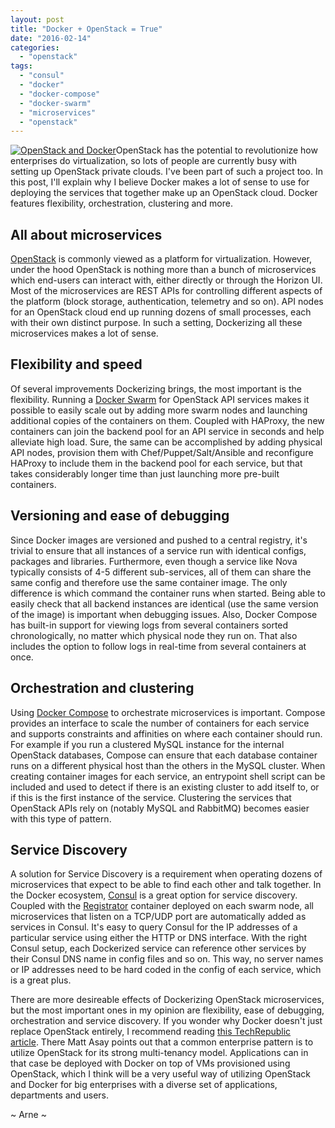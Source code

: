 ```yaml
---
layout: post
title: "Docker + OpenStack = True"
date: "2016-02-14"
categories: 
  - "openstack"
tags: 
  - "consul"
  - "docker"
  - "docker-compose"
  - "docker-swarm"
  - "microservices"
  - "openstack"
---
```


[![OpenStack and Docker](https://arnesund.files.wordpress.com/2016/02/openstack-and-docker.png?w=660)](https://arnesund.files.wordpress.com/2016/02/openstack-and-docker.png)OpenStack has the potential to revolutionize how enterprises do virtualization, so lots of people are currently busy with setting up OpenStack private clouds. I've been part of such a project too. In this post, I'll explain why I believe Docker makes a lot of sense to use for deploying the services that together make up an OpenStack cloud. Docker features flexibility, orchestration, clustering and more.

## All about microservices

[OpenStack](http://www.openstack.org/) is commonly viewed as a platform for virtualization. However, under the hood OpenStack is nothing more than a bunch of microservices which end-users can interact with, either directly or through the Horizon UI. Most of the microservices are REST APIs for controlling different aspects of the platform (block storage, authentication, telemetry and so on). API nodes for an OpenStack cloud end up running dozens of small processes, each with their own distinct purpose. In such a setting, Dockerizing all these microservices makes a lot of sense.

## Flexibility and speed

Of several improvements Dockerizing brings, the most important is the flexibility. Running a [Docker Swarm](https://www.docker.com/products/docker-swarm) for OpenStack API services makes it possible to easily scale out by adding more swarm nodes and launching additional copies of the containers on them. Coupled with HAProxy, the new containers can join the backend pool for an API service in seconds and help alleviate high load. Sure, the same can be accomplished by adding physical API nodes, provision them with Chef/Puppet/Salt/Ansible and reconfigure HAProxy to include them in the backend pool for each service, but that takes considerably longer time than just launching more pre-built containers.

## Versioning and ease of debugging

Since Docker images are versioned and pushed to a central registry, it's trivial to ensure that all instances of a service run with identical configs, packages and libraries. Furthermore, even though a service like Nova typically consists of 4-5 different sub-services, all of them can share the same config and therefore use the same container image. The only difference is which command the container runs when started. Being able to easily check that all backend instances are identical (use the same version of the image) is important when debugging issues. Also, Docker Compose has built-in support for viewing logs from several containers sorted chronologically, no matter which physical node they run on. That also includes the option to follow logs in real-time from several containers at once.

## Orchestration and clustering

Using [Docker Compose](https://www.docker.com/products/docker-compose) to orchestrate microservices is important. Compose provides an interface to scale the number of containers for each service and supports constraints and affinities on where each container should run. For example if you run a clustered MySQL instance for the internal OpenStack databases, Compose can ensure that each database container runs on a different physical host than the others in the MySQL cluster. When creating container images for each service, an entrypoint shell script can be included and used to detect if there is an existing cluster to add itself to, or if this is the first instance of the service. Clustering the services that OpenStack APIs rely on (notably MySQL and RabbitMQ) becomes easier with this type of pattern.

## Service Discovery

A solution for Service Discovery is a requirement when operating dozens of microservices that expect to be able to find each other and talk together. In the Docker ecosystem, [Consul](https://www.consul.io/) is a great option for service discovery. Coupled with the [Registrator](https://github.com/gliderlabs/registrator) container deployed on each swarm node, all microservices that listen on a TCP/UDP port are automatically added as services in Consul. It's easy to query Consul for the IP addresses of a particular service using either the HTTP or DNS interface. With the right Consul setup, each Dockerized service can reference other services by their Consul DNS name in config files and so on. This way, no server names or IP addresses need to be hard coded in the config of each service, which is a great plus.

There are more desireable effects of Dockerizing OpenStack microservices, but the most important ones in my opinion are flexibility, ease of debugging, orchestration and service discovery. If you wonder why Docker doesn't just replace OpenStack entirely, I recommend reading [this TechRepublic article](http://www.techrepublic.com/article/openstack-is-overkill-for-docker/). There Matt Asay points out that a common enterprise pattern is to utilize OpenStack for its strong multi-tenancy model. Applications can in that case be deployed with Docker on top of VMs provisioned using OpenStack, which I think will be a very useful way of utilizing OpenStack and Docker for big enterprises with a diverse set of applications, departments and users.

~ Arne ~
